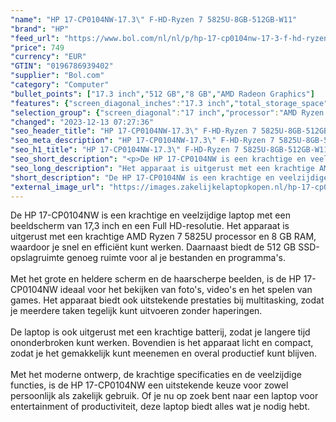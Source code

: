 ```yaml
---
"name": "HP 17-CP0104NW-17.3\" F-HD-Ryzen 7 5825U-8GB-512GB-W11"
"brand": "HP"
"feed_url": "https://www.bol.com/nl/nl/p/hp-17-cp0104nw-17-3-f-hd-ryzen-7-5825u-8gb-512gb-w11/9300000144154953"
"price": 749
"currency": "EUR"
"GTIN": "0196786939402"
"supplier": "Bol.com"
"category": "Computer"
"bullet_points": ["17.3 inch","512 GB","8 GB","AMD Radeon Graphics"]
"features": {"screen_diagonal_inches":"17.3 inch","total_storage_space":"512 GB","memory_size":"8 GB","graphics_card":"AMD Radeon Graphics"}
"selection_group": {"screen_diagonal":"17 inch","processor":"AMD Ryzen 7","changed_price_past_3_days":false,"product_family":"HP 17"}
"changed": "2023-12-13 07:27:36"
"seo_header_title": "HP 17-CP0104NW-17.3\" F-HD-Ryzen 7 5825U-8GB-512GB-W11"
"seo_meta_description": "HP 17-CP0104NW-17.3\" F-HD-Ryzen 7 5825U-8GB-512GB-W11"
"seo_h1_title": "HP 17-CP0104NW-17.3\" F-HD-Ryzen 7 5825U-8GB-512GB-W11"
"seo_short_description": "<p>De HP 17-CP0104NW is een krachtige en veelzijdige laptop met een beeldscherm van 17,3 inch en een Full HD-resolutie."
"seo_long_description": "Het apparaat is uitgerust met een krachtige AMD Ryzen 7 5825U processor en 8 GB RAM, waardoor je snel en efficiënt kunt werken. Daarnaast biedt de 512 GB SSD-opslagruimte genoeg ruimte voor al je bestanden en programma's. <br /><br />Met het grote en heldere scherm en de haarscherpe beelden, is de HP 17-CP0104NW ideaal voor het bekijken van foto's, video's en het spelen van games. Het apparaat biedt ook uitstekende prestaties bij multitasking, zodat je meerdere taken tegelijk kunt uitvoeren zonder haperingen. <br /><br />De laptop is ook uitgerust met een krachtige batterij, zodat je langere tijd ononderbroken kunt werken. Bovendien is het apparaat licht en compact, zodat je het gemakkelijk kunt meenemen en overal productief kunt blijven. <br /><br />Met het moderne ontwerp, de krachtige specificaties en de veelzijdige functies, is de HP 17-CP0104NW een uitstekende keuze voor zowel persoonlijk als zakelijk gebruik. Of je nu op zoek bent naar een laptop voor entertainment of productiviteit, deze laptop biedt alles wat je nodig hebt. </p>"
"short_description": "De HP 17-CP0104NW is een krachtige en veelzijdige laptop met een beeldscherm van 17,3 inch en een Full HD-resolutie. Het apparaat is uitgerust met een krachtige AMD Ryzen 7 5825U processor en 8 GB RAM, waardoor je snel en efficiënt kunt werken. Daarnaast biedt de 512 GB SSD-opslagruimte genoeg ruimte voor al je bestanden en programma's. Met het grote en heldere scherm en de haarscherpe beelden, is de HP 17-CP0104NW ideaal voor het bekijken van foto's, video's en het spelen van games. Het apparaat biedt ook uitstekende prestaties bij multitasking, zodat je meerdere taken tegelijk kunt uitvoeren zonder haperingen. De laptop is ook uitgerust met een krachtige batterij, zodat je langere tijd ononderbroken kunt werken. Bovendien is het apparaat licht en compact, zodat je het gemakkelijk kunt meenemen en overal productief kunt blijven. Met het moderne ontwerp, de krachtige specificaties en de veelzijdige functies, is de HP 17-CP0104NW een uitstekende keuze voor zowel persoonlijk als zakelijk gebruik. Of je nu op zoek bent naar een laptop voor entertainment of productiviteit, deze laptop biedt alles wat je nodig hebt."
"external_image_url": "https://images.zakelijkelaptopkopen.nl/hp-17-cp0104nw-17-3-f-hd-ryzen-7-5825u-8gb-512gb-w11.webp"
---
```


<p>De HP 17-CP0104NW is een krachtige en veelzijdige laptop met een beeldscherm van 17,3 inch en een Full HD-resolutie. Het apparaat is uitgerust met een krachtige AMD Ryzen 7 5825U processor en 8 GB RAM, waardoor je snel en efficiënt kunt werken. Daarnaast biedt de 512 GB SSD-opslagruimte genoeg ruimte voor al je bestanden en programma's.<br /><br />Met het grote en heldere scherm en de haarscherpe beelden, is de HP 17-CP0104NW ideaal voor het bekijken van foto's, video's en het spelen van games. Het apparaat biedt ook uitstekende prestaties bij multitasking, zodat je meerdere taken tegelijk kunt uitvoeren zonder haperingen.<br /><br />De laptop is ook uitgerust met een krachtige batterij, zodat je langere tijd ononderbroken kunt werken. Bovendien is het apparaat licht en compact, zodat je het gemakkelijk kunt meenemen en overal productief kunt blijven.<br /><br />Met het moderne ontwerp, de krachtige specificaties en de veelzijdige functies, is de HP 17-CP0104NW een uitstekende keuze voor zowel persoonlijk als zakelijk gebruik. Of je nu op zoek bent naar een laptop voor entertainment of productiviteit, deze laptop biedt alles wat je nodig hebt.</p>